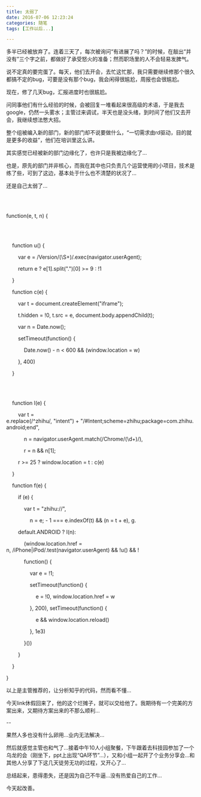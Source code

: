 ```yaml
---
title: 太弱了
date: 2016-07-06 12:23:24
categories: 随笔
tags: [工作以后...]

---
```

多半已经被放弃了。连着三天了，每次被询问“有进展了吗？”的时候，在敲出“并没有”三个字之前，都做好了承受怒火的准备；然而职场里的人不会轻易发脾气。

说不定真的要完蛋了。每天，他们去开会，去忙这忙那，我只需要继续修那个很久都搞不定的bug，可要是没有那个bug，我会闲得很尴尬，周报也会很尴尬。

现在，修了几天bug，汇报进度时也很尴尬。

问同事他们有什么经验的时候，会被回复一堆看起来很高级的术语，于是我去google，仍然一头雾水；主管过来调试，半天也是没头绪，到时间了他们又去开会，我继续想法憋大招。

整个组被编入新的部门，新的部门却不说要做什么，“一切需求由rd驱动，目的就是更多的收益”，他们在培训里这么讲。

其实感觉已经被新的部门边缘化了，也许只是我被边缘化了...

也是，原先的部门并非核心，而我在其中也只负责几个运营使用的小项目，技术是练了些，可到了这边，基本处于什么也不清楚的状况了...

还是自己太弱了...

<br /><br />

function(e, t, n) {

<br /><br />

    function u() {

        var e = /Version\/(\S+)/.exec(navigator.userAgent);

        return e ? e[1].split(".")[0] >= 9 : !1

    }

    function c(e) {

        var t = document.createElement("iframe");

        t.hidden = !0, t.src = e, document.body.appendChild(t);

        var n = Date.now();

        setTimeout(function() {

            Date.now() - n < 600 && (window.location = w)

        }, 400)

    }

<br /><br />

    function l(e) {

        var t = e.replace(/^zhihu/, "intent") + "/#Intent;scheme=zhihu;package=com.zhihu.android;end",

            n = navigator.userAgent.match(/Chrome\/(\d+)/),

            r = n && n[1];

        r >= 25 ? window.location = t : c(e)

    }

    function f(e) {

        if (e) {

            var t = "zhihu://",

                n = e; - 1 === e.indexOf(t) && (n = t + e), g.

        default.ANDROID ? l(n):

            (window.location.href = n, /iPhone|iPod/.test(navigator.userAgent) && !u() && !

            function() {

                var e = !1;

                setTimeout(function() {

                    e = !0, window.location.href = w

                }, 200), setTimeout(function() {

                    e && window.location.reload()

                }, 1e3)

            }())

        }

    }

}

以上是主管推荐的，让分析知乎的代码，然而看不懂...

今天link休假回来了，他的这个烂摊子，就可以交给他了。我期待有一个完美的方案出来，又期待方案出来的不那么顺利...

--

果然人多也没有什么卵用...业内无法解决...

然后就感觉主管也和气了...接着中午10人小组聚餐，下午跟着去科技园参加了一个乌龙的会（刚坐下，ppt上出现“QA环节”...），又和小组一起开了个业务分享会...和其他人分享了下这几天徒劳无功的过程，又开心了...

总结起来，患得患失，还是因为自己不牛逼...没有热爱自己的工作...

今天起改善。